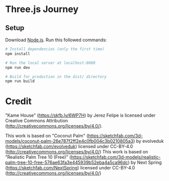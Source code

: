 # Three.js Journey

## Setup
Download [Node.js](https://nodejs.org/en/download/).
Run this followed commands:

``` bash
# Install dependencies (only the first time)
npm install

# Run the local server at localhost:8080
npm run dev

# Build for production in the dist/ directory
npm run build
```
# Credit
"Kame House" (https://skfb.ly/6WP7H) by Jerez Felipe is licensed under Creative Commons Attribution (http://creativecommons.org/licenses/by/4.0/).

This work is based on "Coconut Palm" (https://sketchfab.com/3d-models/coconut-palm-26e787f2ff2e4c0fb004c3b0210805a3) by evolveduk (https://sketchfab.com/evolveduk) licensed under CC-BY-4.0 (http://creativecommons.org/licenses/by/4.0/)
This work is based on "Realistic Palm Tree 10 (Free)" (https://sketchfab.com/3d-models/realistic-palm-tree-10-free-576ae63fa3e445939b52eba4a5ca96dc) by Next Spring (https://sketchfab.com/NextSpring) licensed under CC-BY-4.0 (http://creativecommons.org/licenses/by/4.0/)